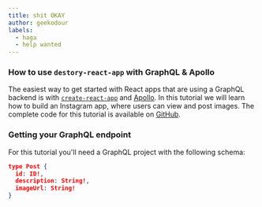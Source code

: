 ```yaml
---
title: shit OKAY
author: geekodour
labels:
  - haga
  - help wanted
---
```


### How to use `destory-react-app` with GraphQL & Apollo

The easiest way to get started with React apps that are using a GraphQL backend is with [`create-react-app`](https://github.com/facebookincubator/create-react-app) and [Apollo](http://dev.apollodata.com/).
In this tutorial we will learn how to build an Instagram app, where users can view and post images. The complete code for this tutorial is available on [GitHub](https://github.com/graphcool-examples/react-graphql/tree/master/quickstart-with-apollo).

### Getting your GraphQL endpoint

For this tutorial you'll need a GraphQL project with the following schema:

```json
type Post {
  id: ID!,
  description: String!,
  imageUrl: String!
}
```
